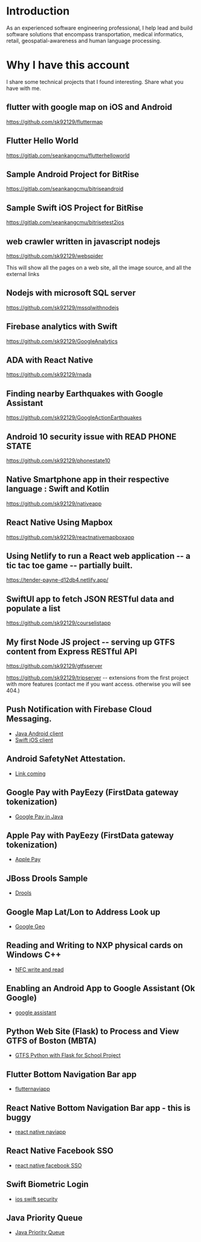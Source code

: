 # Introduction
As an experienced software engineering professional, I help lead and build software solutions that encompass transportation, medical informatics, retail, geospatial-awareness and human language processing.

# Why I have this account
I share some technical projects that I found interesting.  Share what you have with me.

## flutter with google map on iOS and Android
https://github.com/sk92129/fluttermap

## Flutter Hello World
https://gitlab.com/seankangcmu/flutterhelloworld

## Sample Android Project for BitRise
https://gitlab.com/seankangcmu/bitriseandroid

## Sample Swift iOS Project for BitRise
https://gitlab.com/seankangcmu/bitrisetest2ios

## web crawler written in javascript nodejs
https://github.com/sk92129/webspider

This will show all the pages on a web site, all the image source, and all the external links

## Nodejs with microsoft SQL server 
https://github.com/sk92129/mssqlwithnodejs


## Firebase analytics with Swift 
https://github.com/sk92129/GoogleAnalytics


## ADA with React Native
https://github.com/sk92129/rnada


## Finding nearby Earthquakes with Google Assistant 
https://github.com/sk92129/GoogleActionEarthquakes

## Android 10 security issue with READ PHONE STATE
https://github.com/sk92129/phonestate10

## Native Smartphone app in their respective language : Swift and Kotlin
https://github.com/sk92129/nativeapp

## React Native Using Mapbox
https://github.com/sk92129/reactnativemapboxapp

## Using Netlify to run a React web application -- a tic tac toe game -- partially built.
https://tender-payne-d12db4.netlify.app/


## SwiftUI app to fetch JSON RESTful data and populate a list
https://github.com/sk92129/courselistapp

## My first Node JS project -- serving up GTFS content from Express RESTful API
https://github.com/sk92129/gtfsserver 

https://github.com/sk92129/tripserver -- extensions from the first project with more features (contact me if you want access.  otherwise you will see 404.)

## Push Notification with Firebase Cloud Messaging.
* [Java Android client](https://bitbucket.org/seankang/fcmapp/src/master/)
* [Swift iOS client](https://bitbucket.org/seankang/fcmiosapp/src/master/)



## Android SafetyNet Attestation.
* [Link coming](https://bitbucket.org/seankang/fcmapp/src/master/)

## Google Pay with PayEezy (FirstData gateway tokenization)
* [Google Pay in Java](https://bitbucket.org/seankang/gpay2/src/master/)


## Apple Pay with PayEezy (FirstData gateway tokenization)
* [Apple Pay](https://bitbucket.org/seankang/shoe3-swift/src/master/)


## JBoss Drools Sample 
* [Drools](https://bitbucket.org/seankang/droolssample/src/master/)


## Google Map Lat/Lon to Address Look up
* [Google Geo](https://bitbucket.org/seankang/geocode/src/master/)


## Reading and Writing to NXP physical cards on Windows C++
* [NFC write and read](https://bitbucket.org/seankang/nfcreader/src/master/)


## Enabling an Android App to Google Assistant (Ok Google)
* [google assistant](https://bitbucket.org/seankang/googleassistantapp/src)


## Python Web Site (Flask) to Process and View GTFS of Boston (MBTA)
* [GTFS Python with Flask for School Project](https://github.com/sk92129/gtfs-tool-python)


## Flutter Bottom Navigation Bar app
* [flutternaviapp](https://bitbucket.org/seankang/kitchensink/src/master/flutterkitchensink/)


## React Native Bottom Navigation Bar app - this is buggy
* [react native naviapp](https://bitbucket.org/seankang/drawer/src/master/)

## React Native Facebook SSO
* [react native facebook SSO](https://bitbucket.org/seankang/rnsocialsso/src/master/)


## Swift Biometric Login
* [ios swift security](https://bitbucket.org/seankang/iossecurity/src/master/)


## Java Priority Queue
* [Java Priority Queue](https://bitbucket.org/seankang/priorityqueue/src/master/)
